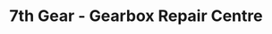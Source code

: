 ---
title: "7th Gear - Gearbox Repair Centre"
url: /dublin/7th-gear-gearbox-repair-centre/
shop: Autowerkstatt
---